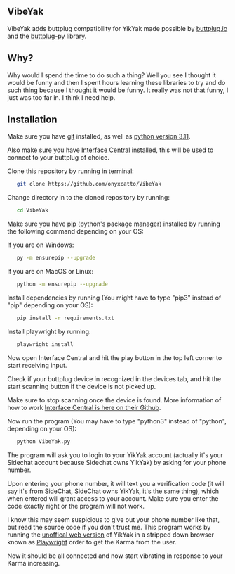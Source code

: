 ## VibeYak

VibeYak adds buttplug compatibility for YikYak made possible by [buttplug.io](https://buttplug.io/) and the [buttplug-py](https://github.com/Siege-Wizard/buttplug-py) library. 


## Why?
Why would I spend the time to do such a thing? Well you see I thought it would be funny and then I spent hours learning these libraries to try and do such thing because I thought it would be funny. It really was not that funny, I just was too far in. I think I need help.
## Installation

Make sure you have [git](https://git-scm.com/downloads) installed, as well as [python version 3.11](https://www.python.org/downloads/release/python-3115/).

Also make sure you have [Interface Central](https://intiface.com/central/) installed, this will be used to connect to your buttplug of choice.

Clone this repository by running in terminal:
```bash
   git clone https://github.com/onyxcatto/VibeYak
```

Change directory in to the cloned repository by running:
```bash
   cd VibeYak
```
Make sure you have pip (python's package manager) installed by running the following command depending on your OS:

If you are on Windows:
```bash
   py -m ensurepip --upgrade
```
If you are on MacOS or Linux:
```bash
   python -m ensurepip --upgrade
```
Install dependencies by running (You might have to type "pip3" instead of "pip" depending on your OS):
```bash
   pip install -r requirements.txt
```

Install playwright by running:
```bash
   playwright install
```

Now open Interface Central and hit the play button in the top left corner to start receiving input.

Check if your buttplug device in recognized in the devices tab, and hit the start scanning button if the device is not picked up. 

Make sure to stop scanning once the device is found. More information of how to work [Interface Central is here on their Github](https://github.com/intiface/intiface-central).

Now run the program (You may have to type "python3" instead of "python", depending on your OS):
```bash
   python VibeYak.py
```
The program will ask you to login to your YikYak account (actually it's your Sidechat account because Sidechat owns YikYak) by asking for your phone number. 

Upon entering your phone number, it will text you a verification code (it will say it's from SideChat, SideChat owns YikYak, it's the same thing), which when entered will grant access to your account. Make sure you enter the code exactly right or the program will not work.

I know this may seem suspicious to give out your phone number like that, but read the source code if you don't trust me. This program works by running the [unoffical web version](https://web.yikyak.pro/) of YikYak in a stripped down browser known as [Playwright](https://playwright.dev/) order to get the Karma from the user. 

Now it should be all connected and now start vibrating in response to your Karma increasing.

